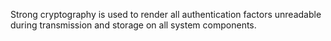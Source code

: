 Strong cryptography is used to render all authentication factors unreadable during transmission and storage on all system components.
